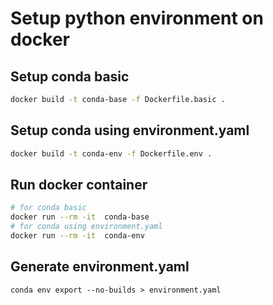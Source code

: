 # Setup python environment on docker

## Setup conda basic

```bash
docker build -t conda-base -f Dockerfile.basic .
```

## Setup conda using environment.yaml

```bash
docker build -t conda-env -f Dockerfile.env .
```

## Run docker container

```bash
# for conda basic
docker run --rm -it  conda-base
# for conda using environment.yaml
docker run --rm -it  conda-env
```

## Generate environment.yaml

```
conda env export --no-builds > environment.yaml
```
